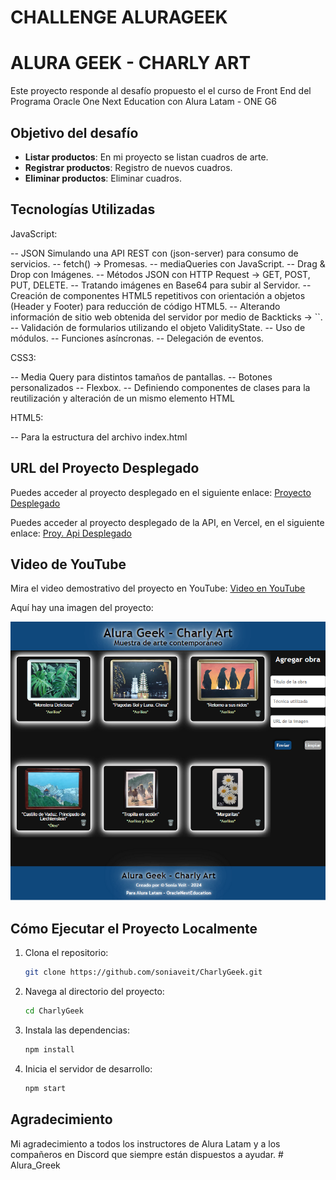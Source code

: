 # CHALLENGE ALURAGEEK
# ALURA GEEK - CHARLY ART

Este proyecto responde al desafío propuesto el el curso de Front End 
del Programa Oracle One Next Education con Alura Latam - ONE G6

## Objetivo del desafío

- **Listar productos**: En mi proyecto se listan cuadros de arte.
- **Registrar productos**: Registro de nuevos cuadros.
- **Eliminar productos**: Eliminar cuadros.

## Tecnologías Utilizadas

JavaScript:

-- JSON Simulando una API REST con (json-server) para consumo de servicios.
-- fetch() -> Promesas.
-- mediaQueries con JavaScript.
-- Drag & Drop con Imágenes.
-- Métodos JSON con HTTP Request -> GET, POST, PUT, DELETE.
-- Tratando imágenes en Base64 para subir al Servidor.
-- Creación de componentes HTML5 repetitivos con orientación a objetos (Header y Footer) para reducción de código HTML5.
-- Alterando información de sitio web obtenida del servidor por medio de Backticks -> ``.
-- Validación de formularios utilizando el objeto ValidityState.
-- Uso de módulos.
-- Funciones asíncronas.
-- Delegación de eventos.

CSS3:

-- Media Query para distintos tamaños de pantallas.
-- Botones personalizados
-- Flexbox.
-- Definiendo componentes de clases para la reutilización y alteración de un mismo elemento HTML

HTML5:

-- Para la estructura del archivo index.html


## URL del Proyecto Desplegado

Puedes acceder al proyecto desplegado en el siguiente enlace:
[Proyecto Desplegado](https://soniaveit.github.io/CharlyGeek/)

Puedes acceder al proyecto desplegado de la API, en Vercel, en el siguiente enlace:
[Proy. Api Desplegado](https://alura-geek-api-delta.vercel.app)

## Video de YouTube

Mira el video demostrativo del proyecto en YouTube:
[Video en YouTube](https://youtu.be/8BUBbxhX5Gg)

Aquí hay una imagen del proyecto:

![Descripción de la Imagen](https://github.com/soniaveit/CharlyGeek/blob/master/img/AluraGeek-CharlyArt.png)

## Cómo Ejecutar el Proyecto Localmente

1. Clona el repositorio:
    ```bash
    git clone https://github.com/soniaveit/CharlyGeek.git
    ```
2. Navega al directorio del proyecto:
    ```bash
    cd CharlyGeek
    ```
3. Instala las dependencias:
    ```bash
    npm install
    ```
4. Inicia el servidor de desarrollo:
    ```bash
    npm start
    ```

## Agradecimiento

Mi agradecimiento a todos los instructores de Alura Latam y a los compañeros en Discord que siempre están dispuestos a ayudar.
#   A l u r a _ G r e e k 
 
 